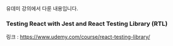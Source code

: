 유데미 강의에서 다룬 내용입니다.
### Testing React with Jest and React Testing Library (RTL)

링크 : https://www.udemy.com/course/react-testing-library/
